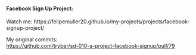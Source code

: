 <h4>Facebook Sign Up Project:</h4>
Watch me:
https://felipemuller20.github.io/my-projects/projects/facebook-signup-project/

My original commits: <br>
https://github.com/tryber/sd-010-a-project-facebook-signup/pull/79
